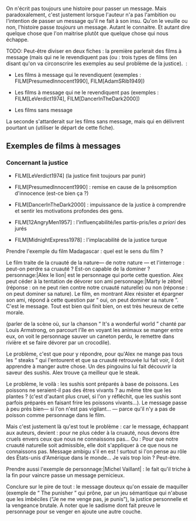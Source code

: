 <!-- Page: #542 Le message du récit -->

On n'écrit pas toujours une histoire pour passer un message. Mais paradoxalement, c'est justement lorsque l'auteur n'a pas l'ambition ou l'intention de passer un message qu'il ne fait à son insu. Qu'on le veuille ou non, l'histoire passe *toujours* un message. Autant le connaitre. Et autant dire quelque chose que l'on maitrise plutôt que quelque chose qui nous échappe.

<adminonly>
  TODO: Peut-être diviser en deux fiches : la première parlerait des films à message (mais qui ne le revendiquent pas (ou : trois types de films (en disant qu'on va circonscrire les exemples au seul problème de la justice).
</adminonly> :

* Les films à message qui le revendiquent (exemples : FILM[PresumedInnocent1990], FILM[AdamSRib1949])

* Les films à message qui ne le revendiquent pas (exemples : FILM[LeVerdict1974], FILM[DancerInTheDark2000])

* Les films sans message

La seconde s'attarderait sur les films sans message, mais qui en délivrent pourtant un (utiliser le départ de cette fiche).

## Exemples de films à messages

### Concernant la justice

* FILM[LeVerdict1974] (la justice finit toujours par punir)

* FILM[PresumedInnocent1990] : remise en cause de la présomption d'innocence (est-ce bien ça ?)

* FILM[DancerInTheDark2000] : impuissance de la justice à comprendre et sentir les motivations profondes des gens.

* FILM[12AngryMen1957] : l'influençabilité/les partis-pris/les *a priori* des jurés

* FILM[MidnightExpress1978] : l'implacabilité de la justice turque

Prendre l'exemple du film Madagascar : quel est le sens du film ?

Le film traite de la cruauté de la nature— de notre nature — et l'interroge : peut-on perdre sa cruauté ? Est-on capable de la dominer ? personnage:|Alex le lion| est le personnage qui porte cette question. Alex peut céder à la tentation de dévorer son ami personnage:|Marty le zèbre| (réponse : on ne peut rien contre notre cruauté naturelle) ou non (réponse : on peut dominer sa nature). Le film, en montrant Alex résister et épargner son ami, répond à cette question par “ oui, on peut dominer sa nature ”. C'est le message. Tout est bien qui finit bien, on est très heureux de cette morale.

(parler de la scène où, sur la chanson “ It's a wonderful world ” chanté par Louis Armstrong, on parcourt l'île en voyant les animaux se manger entre eux, on voit le personnage sauver un caneton perdu, le remettre dans rivière et se faire dévorer par un crocodile). 

Le problème, c'est que pour y répondre, pour qu'Alex ne mange pas tous les “ steaks ” qui l'entourent et que sa cruauté retrouvée lui fait voir, il doit apprendre à manger autre chose. Un des pingouins lui fait découvrir la saveur des sushis. Alex trouve ça meilleur que le steak.

Le problème, le voilà : les sushis sont préparés à base de poissons. Les poissons ne seraient-il pas des êtres vivants ? au même titre que les plantes ? (c'est d'autant plus cruel, si l'on y réfléchit, que les sushis sont parfois préparés en faisant frire les poissons vivants…). Le message passe à peu près bien— si l'on n'est pas vigilant… — parce qu'il n'y a pas de poisson comme personnage dans le film.

Mais c'est justement là qu'est tout le problème : car le message, échappant aux auteurs, devient : pour ne plus céder à la cruauté, nous devons être cruels envers ceux que nous ne connaissons pas… Ou : Pour que notre cruauté naturelle soit admissible, elle doit s'appliquer à ce que nous ne connaissons pas. Message ambigu s'il en est ! surtout si l'on pense au rôle des États-unis d'Amérique dans le monde… Je vais trop loin ? Peut-être.

Prendre aussi l'exemple de personnage:|Michel Vaillant| : le fait qu'il triche à la fin pour vaincre passe un message pernicieux.

Conclure sur le pire de tout : le message douteux qu'on essaie de maquiller (exemple de “ The punisher ” qui prône, par un jeu sémantique qui n'abuse que les imbéciles (“Je ne me venge pas, je punis”), la justice personnelle et la vengeance brutale. À noter que le sadisme dont fait preuve le personnage pour se venger en ajoute une autre couche.

